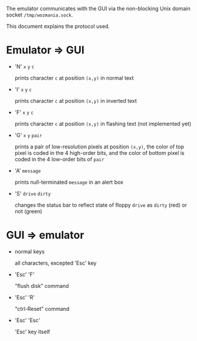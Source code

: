 The emulator communicates with the GUI via the non-blocking
Unix domain socket `/tmp/wozmania.sock`.

This document explains the protocol used.

# Emulator => GUI

 * 'N' `x` `y` `c`

   prints character `c` at position `(x,y)` in normal text

 * 'I' `x` `y` `c`

   prints character `c` at position `(x,y)` in inverted text

 * 'F' `x` `y` `c`

   prints character `c` at position `(x,y)` in flashing text
   (not implemented yet)

 * 'G' `x` `y` `pair`

   prints a pair of low-resolution pixels at position `(x,y)`,
   the color of top pixel is coded in the 4 high-order bits,
   and the color of bottom pixel is coded in the 4 low-order
   bits of `pair`

 * 'A' `message`

   prints null-terminated `message` in an alert box

 * 'S' `drive` `dirty`

   changes the status bar to reflect state of floppy `drive`
   as `dirty` (red) or not (green)


# GUI => emulator

 * normal keys

   all characters, excepted 'Esc' key

 * 'Esc' 'F'

   "flush disk" command

 * 'Esc' 'R'

   "ctrl-Reset" command

 * 'Esc' 'Esc'

   'Esc' key itself
